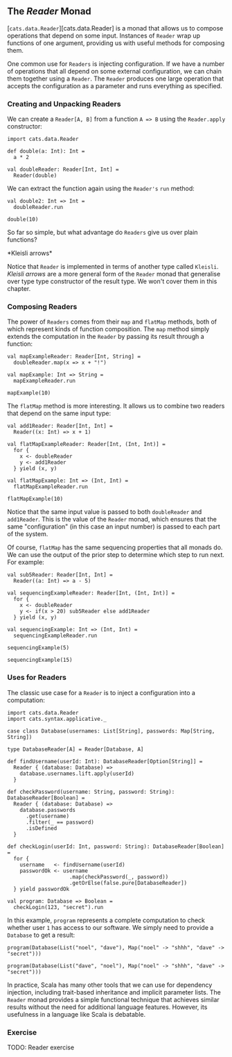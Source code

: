 ## The *Reader* Monad

[`cats.data.Reader`][cats.data.Reader] is a monad that allows us to compose operations
that depend on some input. Instances of `Reader` wrap up functions of one argument,
providing us with useful methods for composing them.

One common use for `Readers` is injecting configuration.
If we have a number of operations that all depend on some external configuration,
we can chain them together using a `Reader`.
The `Reader` produces one large operation that
accepts the configuration as a parameter and runs everything as specified.

### Creating and Unpacking Readers

We can create a `Reader[A, B]` from a function `A => B` using the `Reader.apply` constructor:

```tut:book
import cats.data.Reader

def double(a: Int): Int =
  a * 2

val doubleReader: Reader[Int, Int] =
  Reader(double)
```

We can extract the function again using the `Reader's` `run` method:

```tut:book
val double2: Int => Int =
  doubleReader.run

double(10)
```

So far so simple, but what advantage do `Readers` give us over plain functions?

<div class="callout callout-warning">
  *Kleisli arrows*

  Notice that `Reader` is implemented in terms of another type called `Kleisli`.
  *Kleisli arrows* are a more general form of the `Reader` monad
  that generalise over type type constructor of the result type.
  We won't cover them in this chapter.
</div>

### Composing Readers

The power of `Readers` comes from their `map` and `flatMap` methods,
both of which represent kinds of function composition.
The `map` method simply extends the computation in the `Reader`
by passing its result through a function:

```tut:book
val mapExampleReader: Reader[Int, String] =
  doubleReader.map(x => x + "!")

val mapExample: Int => String =
  mapExampleReader.run

mapExample(10)
```

The `flatMap` method is more interesting.
It allows us to combine two readers that depend on the same input type:

```tut:book
val add1Reader: Reader[Int, Int] =
  Reader((x: Int) => x + 1)

val flatMapExampleReader: Reader[Int, (Int, Int)] =
  for {
    x <- doubleReader
    y <- add1Reader
  } yield (x, y)

val flatMapExample: Int => (Int, Int) =
  flatMapExampleReader.run

flatMapExample(10)
```

Notice that the same input value is passed to both `doubleReader` and `add1Reader`.
This is the value of the `Reader` monad, which ensures that the same "configuration"
(in this case an input number) is passed to each part of the system.

Of course, `flatMap` has the same sequencing properties that all monads do.
We can use the output of the prior step to determine which step to run next.
For example:

```tut:book
val sub5Reader: Reader[Int, Int] =
  Reader((a: Int) => a - 5)

val sequencingExampleReader: Reader[Int, (Int, Int)] =
  for {
    x <- doubleReader
    y <- if(x > 20) sub5Reader else add1Reader
  } yield (x, y)

val sequencingExample: Int => (Int, Int) =
  sequencingExampleReader.run

sequencingExample(5)

sequencingExample(15)
```

### Uses for Readers

The classic use case for a `Reader` is to inject a configuration into a computation:

```tut:book
import cats.data.Reader
import cats.syntax.applicative._

case class Database(usernames: List[String], passwords: Map[String, String])

type DatabaseReader[A] = Reader[Database, A]

def findUsername(userId: Int): DatabaseReader[Option[String]] =
  Reader { (database: Database) =>
    database.usernames.lift.apply(userId)
  }

def checkPassword(username: String, password: String): DatabaseReader[Boolean] =
  Reader { (database: Database) =>
    database.passwords
      .get(username)
      .filter(_ == password)
      .isDefined
  }

def checkLogin(userId: Int, password: String): DatabaseReader[Boolean] =
  for {
    username   <- findUsername(userId)
    passwordOk <- username
                    .map(checkPassword(_, password))
                    .getOrElse(false.pure[DatabaseReader])
  } yield passwordOk

val program: Database => Boolean =
  checkLogin(123, "secret").run
```

In this example, `program` represents a complete computation to
check whether user `1` has access to our software.
We simply need to provide a `Database` to get a result:

```tut:book
program(Database(List("noel", "dave"), Map("noel" -> "shhh", "dave" -> "secret")))

program(Database(List("dave", "noel"), Map("noel" -> "shhh", "dave" -> "secret")))
```

In practice, Scala has many other tools that we can use for dependency injection,
including trait-based inheritance and implicit parameter lists.
The `Reader` monad provides a simple functional technique that
achieves similar results without the need for additional language features.
However, its usefulness in a language like Scala is debatable.

### Exercise

<div class="callout callout-danger">
  TODO: Reader exercise
</div>
